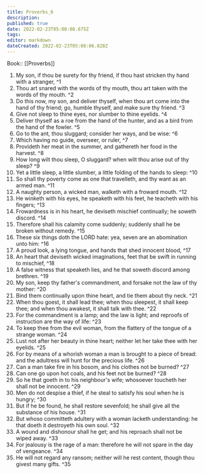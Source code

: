 ```yaml
---
title: Proverbs_6
description: 
published: true
date: 2022-02-23T05:08:08.675Z
tags: 
editor: markdown
dateCreated: 2022-02-23T05:08:06.828Z
---
```


 Book:: [[Proverbs]]
 1. My son, if thou be surety for thy friend, if thou hast stricken thy hand with a stranger, ^1
 2. Thou art snared with the words of thy mouth, thou art taken with the words of thy mouth. ^2
 3. Do this now, my son, and deliver thyself, when thou art come into the hand of thy friend; go, humble thyself, and make sure thy friend. ^3
 4. Give not sleep to thine eyes, nor slumber to thine eyelids. ^4
 5. Deliver thyself as a roe from the hand of the hunter, and as a bird from the hand of the fowler. ^5
 6. Go to the ant, thou sluggard; consider her ways, and be wise: ^6
 7. Which having no guide, overseer, or ruler, ^7
 8. Provideth her meat in the summer, and gathereth her food in the harvest. ^8
 9. How long wilt thou sleep, O sluggard? when wilt thou arise out of thy sleep? ^9
 10. Yet a little sleep, a little slumber, a little folding of the hands to sleep: ^10
 11. So shall thy poverty come as one that travelleth, and thy want as an armed man. ^11
 12. A naughty person, a wicked man, walketh with a froward mouth. ^12
 13. He winketh with his eyes, he speaketh with his feet, he teacheth with his fingers; ^13
 14. Frowardness is in his heart, he deviseth mischief continually; he soweth discord. ^14
 15. Therefore shall his calamity come suddenly; suddenly shall he be broken without remedy. ^15
 16. These six things doth the LORD hate: yea, seven are an abomination unto him: ^16
 17. A proud look, a lying tongue, and hands that shed innocent blood, ^17
 18. An heart that deviseth wicked imaginations, feet that be swift in running to mischief, ^18
 19. A false witness that speaketh lies, and he that soweth discord among brethren. ^19
 20. My son, keep thy father's commandment, and forsake not the law of thy mother: ^20
 21. Bind them continually upon thine heart, and tie them about thy neck. ^21
 22. When thou goest, it shall lead thee; when thou sleepest, it shall keep thee; and when thou awakest, it shall talk with thee. ^22
 23. For the commandment is a lamp; and the law is light; and reproofs of instruction are the way of life: ^23
 24. To keep thee from the evil woman, from the flattery of the tongue of a strange woman. ^24
 25. Lust not after her beauty in thine heart; neither let her take thee with her eyelids. ^25
 26. For by means of a whorish woman a man is brought to a piece of bread: and the adultress will hunt for the precious life. ^26
 27. Can a man take fire in his bosom, and his clothes not be burned? ^27
 28. Can one go upon hot coals, and his feet not be burned? ^28
 29. So he that goeth in to his neighbour's wife; whosoever toucheth her shall not be innocent. ^29
 30. Men do not despise a thief, if he steal to satisfy his soul when he is hungry; ^30
 31. But if he be found, he shall restore sevenfold; he shall give all the substance of his house. ^31
 32. But whoso committeth adultery with a woman lacketh understanding: he that doeth it destroyeth his own soul. ^32
 33. A wound and dishonour shall he get; and his reproach shall not be wiped away. ^33
 34. For jealousy is the rage of a man: therefore he will not spare in the day of vengeance. ^34
 35. He will not regard any ransom; neither will he rest content, though thou givest many gifts. ^35

